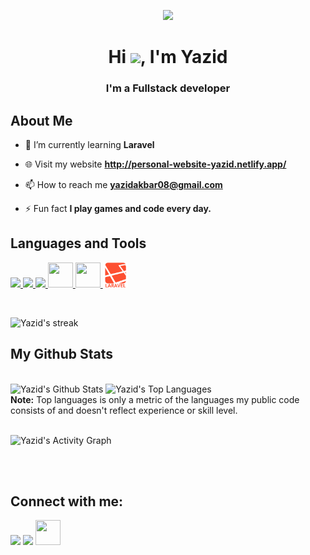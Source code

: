 <p align="center">
<img width="350px"  src="https://c.tenor.com/AU6BSoegpyAAAAAC/rei-ayanami.gif"/>
</p>

<h1 align="center">Hi <img src="https://raw.githubusercontent.com/MartinHeinz/MartinHeinz/master/wave.gif" height="30px">, I'm Yazid</h1>
<h3 align="center">I'm a Fullstack developer</h3>


## About Me


- 🌱 I’m currently learning **Laravel**

- 🌐 Visit my website **http://personal-website-yazid.netlify.app/**

- 📫 How to reach me **yazidakbar08@gmail.com**

- ⚡ Fun fact **I play games and code every day.**

## Languages and Tools

<p align="left"> 
    <a href="https://developer.mozilla.org/en-US/docs/Web/HTML" target="_blank"> <img src="https://img.icons8.com/color/48/000000/html-5.png"/> </a> 
    <a href="https://developer.mozilla.org/en-US/docs/Web/CSS?retiredLocale=id" target="_blank"> <img src="https://img.icons8.com/color/48/000000/css3.png"/> </a> 
    <a href="https://www.php.net/" target="_blank"> <img src="https://github.com/Nivth/icon/blob/main/php.svg"/> </a>
    <a href="https://getbootstrap.com/docs/5.2/getting-started/introduction/" target="_blank"> <img src="https://getbootstrap.com/docs/5.2/assets/brand/bootstrap-social-logo.png" width="40" height="40"/> </a>
    <a href="https://mdbootstrap.com/" target="_blank"> <img src="https://pbs.twimg.com/profile_images/794174817666744320/vIvy98Qx_400x400.jpg" width="40" height="40"/> </a>
    <a href="https://laravel.com/" target="_blank"> <img src="https://raw.githubusercontent.com/devicons/devicon/master/icons/laravel/laravel-plain-wordmark.svg" width="40" height="40"/> </a>
</p>

<br/>

<p align="left">
    <a>
        <img title="🔥 Get streak stats for your profile at git.io/streak-stats" alt="Yazid's streak" src="https://github-readme-streak-stats.herokuapp.com?user=yazz803&theme=chartreuse-dark&hide_border=true&date_format=%5BY.%5Dn.j&stroke=DC143C&fire=DC143C&currStreakNum=DC143C&sideNums=DC143C&sideLabels=DC143C&currStreakLabel=DC143C&ring=DC143C&background=0D1117"/>
    </a>
</p>

## My Github Stats

  <br/>
    <a><img alt="Yazid's Github Stats" src="https://github-readme-stats.vercel.app/api?username=yazz803&show_icons=true&count_private=true&theme=react&hide_border=true&bg_color=0D1117&title_color=DC143C&icon_color=DC143C" /></a>
  <a><img alt="Yazid's Top Languages" src="https://github-readme-stats.vercel.app/api/top-langs/?username=yazz803&langs_count=8&count_private=true&layout=compact&theme=react&hide_border=true&bg_color=0D1117&title_color=DC143C" /></a>
  <br/>
  <b>Note:</b> Top languages is only a metric of the languages my public code consists of and doesn't reflect experience or skill level.


<br/>
<br/>

<a><img alt="Yazid's Activity Graph" src="https://activity-graph.herokuapp.com/graph?username=yazz803&bg_color=0D1117&color=DC143C&line=DC143C&point=FFFFFF&hide_border=true" /></a>

<br/>
<br/>

## Connect with me:
<p align="left">

<a href = "https://www.linkedin.com/in/muhammad-yazid-akbar-0b6aaa21b/"><img src="https://img.icons8.com/fluent/48/000000/linkedin.png"/></a>
<a href = "https://www.instagram.com/yazz_803/"><img src="https://img.icons8.com/fluent/48/000000/instagram-new.png"/></a>
<a href = "https://www.facebook.com/Lolsecz501"><img src="https://upload.wikimedia.org/wikipedia/commons/thumb/b/b8/2021_Facebook_icon.svg/2048px-2021_Facebook_icon.svg.png" width="40" height="40"/></a>
</p>


